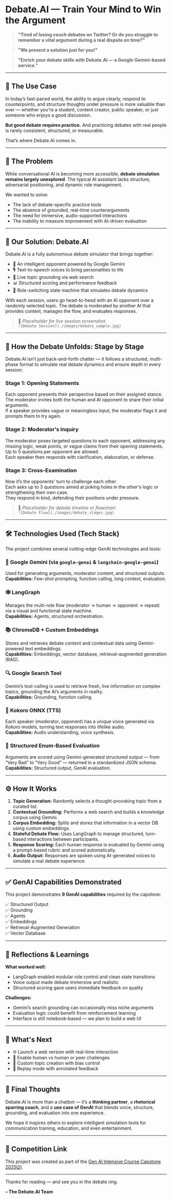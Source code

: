 # Debate.AI — Train Your Mind to Win the Argument

> **"Tired of losing couch debates on Twitter? Or do you struggle to remember a vital argument during a real dispute on time?"**

> **"We present a solution just for you!"**

> **"Enrich your debate skills with Debate.AI — a Google Gemini-based service."**

---

## 🧠 The Use Case

In today’s fast-paced world, the ability to argue clearly, respond to counterpoints, and structure thoughts under pressure is more valuable than ever — whether you're a student, content creator, public speaker, or just someone who enjoys a good discussion.

**But good debate requires practice.** And practicing debates with real people is rarely consistent, structured, or measurable.

That’s where Debate.AI comes in.

---

## 🎯 The Problem

While conversational AI is becoming more accessible, **debate simulation remains largely unexplored**. The typical AI assistant lacks structure, adversarial positioning, and dynamic role management.

We wanted to solve:
- The lack of debate-specific practice tools
- The absence of grounded, real-time counterarguments
- The need for immersive, audio-supported interactions
- The inability to measure improvement with AI-driven evaluation

---

## 🚀 Our Solution: Debate.AI

Debate.AI is a fully autonomous debate simulator that brings together:
- 💬 An intelligent opponent powered by Google Gemini
- 🎙️ Text-to-speech voices to bring personalities to life
- 🧠 Live topic grounding via web search
- 📊 Structured scoring and performance feedback
- 🔄 Role-switching state machine that simulates debate dynamics

With each session, users go head-to-head with an AI opponent over a randomly selected topic. The debate is moderated by another AI that provides context, manages the flow, and evaluates responses.

> 📸 _Placeholder for live session screenshot_  
> `![Debate Session](./images/debate_sample.jpg)`

---

## 🧭 How the Debate Unfolds: Stage by Stage

Debate.AI isn’t just back-and-forth chatter — it follows a structured, multi-phase format to simulate real debate dynamics and ensure depth in every session:

### **Stage 1: Opening Statements**
Each opponent presents their perspective based on their assigned stance.  
The moderator invites both the human and AI opponent to share their initial arguments.  
If a speaker provides vague or meaningless input, the moderator flags it and prompts them to try again.

### **Stage 2: Moderator's Inquiry**
The moderator poses targeted questions to each opponent, addressing any missing logic, weak points, or vague claims from their opening statements.  
Up to 5 questions per opponent are allowed.  
Each speaker then responds with clarification, elaboration, or defense.

### **Stage 3: Cross-Examination**
Now it’s the opponents' turn to challenge each other.  
Each asks up to 3 questions aimed at poking holes in the other's logic or strengthening their own case.  
They respond in kind, defending their positions under pressure.

> 📸 _Placeholder for debate timeline or flowchart_  
> `![Debate Flow](./images/debate_stages.jpg)`

---

## 🛠️ Technologies Used (Tech Stack)

The project combines several cutting-edge GenAI technologies and tools:

### 🧠 **Google Gemini (via `google-genai` & `langchain-google-genai`)**
Used for generating arguments, moderator content, and structured outputs.  
**Capabilities:** Few-shot prompting, function calling, long context, evaluation.

### 🕸️ **LangGraph**
Manages the multi-role flow (moderator → human → opponent → repeat) via a visual and functional state machine.  
**Capabilities:** Agents, structured orchestration.

### 📚 **ChromaDB + Custom Embeddings**
Stores and retrieves debate content and contextual data using Gemini-powered text embeddings.  
**Capabilities:** Embeddings, vector database, retrieval-augmented generation (RAG).

### 🔍 **Google Search Tool**
Gemini’s tool-calling is used to retrieve fresh, live information on complex topics, grounding the AI’s arguments in reality.  
**Capabilities:** Grounding, function calling.

### 🎤 **Kokoro ONNX (TTS)**
Each speaker (moderator, opponent) has a unique voice generated via Kokoro models, turning text responses into lifelike audio.  
**Capabilities:** Audio understanding, voice synthesis.

### 🧪 **Structured Enum-Based Evaluation**
Arguments are scored using Gemini-generated structured output — from “Very Bad” to “Very Good” — returned in a standardized JSON schema.  
**Capabilities:** Structured output, GenAI evaluation.

---

## ⚙️ How It Works

1. **Topic Generation:** Randomly selects a thought-provoking topic from a curated list.
2. **Contextual Grounding:** Performs a web search and builds a knowledge corpus using Gemini.
3. **Corpus Embedding:** Splits and stores that information in a vector DB using custom embeddings.
4. **Stateful Debate Flow:** Uses LangGraph to manage structured, turn-based interactions between participants.
5. **Response Scoring:** Each human response is evaluated by Gemini using a prompt-based rubric and scored automatically.
6. **Audio Output:** Responses are spoken using AI-generated voices to simulate a real debate experience.

---

## ✅ GenAI Capabilities Demonstrated

This project demonstrates **9 GenAI capabilities** required by the capstone:

✅ Structured Output  
✅ Grounding  
✅ Agents  
✅ Embeddings  
✅ Retrieval-Augmented Generation  
✅ Vector Database  

---

## 🔬 Reflections & Learnings

**What worked well:**
- LangGraph enabled modular role control and clean state transitions
- Voice output made debate immersive and realistic
- Structured scoring gave users immediate feedback on quality

**Challenges:**
- Gemini’s search grounding can occasionally miss niche arguments
- Evaluation logic could benefit from reinforcement learning
- Interface is still notebook-based — we plan to build a web UI

---

## 📍 What's Next

- 🌐 Launch a web version with real-time interaction
- 👥 Enable human vs human or peer challenges
- 💬 Custom topic creation with bias control
- 🧭 Replay mode with annotated feedback

---

## 📣 Final Thoughts

Debate.AI is more than a chatbot — it’s a **thinking partner**, a **rhetorical sparring coach**, and a **use case of GenAI** that blends voice, structure, grounding, and evaluation into one experience.

We hope it inspires others to explore intelligent simulation tools for communication training, education, and even entertainment.

---

## 🔗 Competition Link

This project was created as part of the [Gen AI Intensive Course Capstone 2025Q1](https://www.kaggle.com/competitions/gen-ai-intensive-course-capstone-2025q1).

---

Thanks for reading — and see you in the debate ring.

**– The Debate.AI Team**
